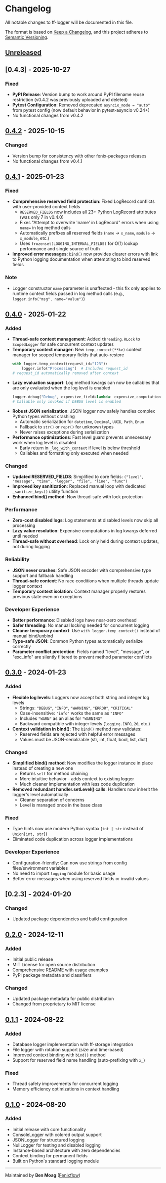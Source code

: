 # Changelog

All notable changes to ff-logger will be documented in this file.

The format is based on [Keep a Changelog](https://keepachangelog.com/en/1.1.0/),
and this project adheres to [Semantic Versioning](https://semver.org/spec/v2.0.0.html).

## [Unreleased]

## [0.4.3] - 2025-10-27

### Fixed
- **PyPI Release**: Version bump to work around PyPI filename reuse restriction (v0.4.2 was previously uploaded and deleted)
- **Pytest Configuration**: Removed deprecated `asyncio_mode = "auto"` from pytest config (now default behavior in pytest-asyncio v0.24+)
- No functional changes from v0.4.2

## [0.4.2] - 2025-10-15

### Changed
- Version bump for consistency with other fenix-packages releases
- No functional changes from v0.4.1

## [0.4.1] - 2025-01-23

### Fixed
- **Comprehensive reserved field protection**: Fixed LogRecord conflicts with user-provided context fields
  - `RESERVED_FIELDS` now includes all 23+ Python LogRecord attributes (was only 7 in v0.4.0)
  - Fixes "Attempt to overwrite 'name' in LogRecord" errors when using `name=` in log method calls
  - Automatically prefixes all reserved fields (`name` → `x_name`, `module` → `x_module`, etc.)
  - Uses `frozenset(LOGGING_INTERNAL_FIELDS)` for O(1) lookup performance and single source of truth
- **Improved error messages**: `bind()` now provides clearer errors with link to Python logging documentation when attempting to bind reserved fields

### Note
- Logger constructor `name` parameter is unaffected - this fix only applies to runtime context fields passed in log method calls (e.g., `logger.info("msg", name="value")`)

## [0.4.0] - 2025-01-22

### Added
- **Thread-safe context management**: Added `threading.RLock` to `ScopedLogger` for safe concurrent context updates
- **Temporary context manager**: New `temp_context(**kv)` context manager for scoped temporary fields that auto-restore
  ```python
  with logger.temp_context(request_id="123"):
      logger.info("Processing")  # Includes request_id
  # request_id automatically removed after context
  ```
- **Lazy evaluation support**: Log method kwargs can now be callables that are only evaluated when the log level is enabled
  ```python
  logger.debug("Debug", expensive_field=lambda: expensive_computation())
  # Callable only invoked if DEBUG level is enabled
  ```
- **Robust JSON serialization**: JSON logger now safely handles complex Python types without crashing
  - Automatic serialization for `datetime`, `Decimal`, `UUID`, `Path`, `Enum`
  - Fallback to `str()` or `repr()` for unknown types
  - Never raises exceptions during serialization
- **Performance optimizations**: Fast level guard prevents unnecessary work when log level is disabled
  - Early return in `_log_with_context` if level is below threshold
  - Callables and formatting only executed when needed

### Changed
- **Updated RESERVED_FIELDS**: Simplified to core fields: `("level", "message", "time", "logger", "file", "line", "func")`
- **Improved key sanitization**: Replaced manual loop with dedicated `_sanitize_keys()` utility function
- **Enhanced bind() method**: Now thread-safe with lock protection

### Performance
- **Zero-cost disabled logs**: Log statements at disabled levels now skip all processing
- **Lazy value resolution**: Expensive computations in log kwargs deferred until needed
- **Thread-safe without overhead**: Lock only held during context updates, not during logging

### Reliability
- **JSON never crashes**: Safe JSON encoder with comprehensive type support and fallback handling
- **Thread-safe context**: No race conditions when multiple threads update logger context
- **Temporary context isolation**: Context manager properly restores previous state even on exceptions

### Developer Experience
- **Better performance**: Disabled logs have near-zero overhead
- **Safer threading**: No manual locking needed for concurrent logging
- **Cleaner temporary context**: Use `with logger.temp_context()` instead of manual bind/unbind
- **Type-safe JSON**: Common Python types automatically serialize correctly
- **Parameter conflict protection**: Fields named "level", "message", or "exc_info" are silently filtered to prevent method parameter conflicts

## [0.3.0] - 2024-01-23

### Added
- **Flexible log levels**: Loggers now accept both string and integer log levels
  - Strings: `"DEBUG"`, `"INFO"`, `"WARNING"`, `"ERROR"`, `"CRITICAL"`
  - Case-insensitive: `"info"` works the same as `"INFO"`
  - Includes `"WARN"` as an alias for `"WARNING"`
  - Backward compatible with integer levels (`logging.INFO`, `20`, etc.)
- **Context validation in bind()**: The `bind()` method now validates:
  - Reserved fields are rejected with helpful error messages
  - Values must be JSON-serializable (str, int, float, bool, list, dict)

### Changed
- **Simplified bind() method**: Now modifies the logger instance in place instead of creating a new one
  - Returns `self` for method chaining
  - More intuitive behavior - adds context to existing logger
  - Much cleaner implementation with less code duplication
- **Removed redundant handler.setLevel() calls**: Handlers now inherit the logger's level automatically
  - Cleaner separation of concerns
  - Level is managed once in the base class

### Fixed
- Type hints now use modern Python syntax (`int | str` instead of `Union[int, str]`)
- Eliminated code duplication across logger implementations

### Developer Experience
- Configuration-friendly: Can now use strings from config files/environment variables
- No need to import `logging` module for basic usage
- Better error messages when using reserved fields or invalid values

## [0.2.3] - 2024-01-20

### Changed
- Updated package dependencies and build configuration

## [0.2.0] - 2024-12-11

### Added
- Initial public release
- MIT License for open source distribution
- Comprehensive README with usage examples
- PyPI package metadata and classifiers

### Changed
- Updated package metadata for public distribution
- Changed from proprietary to MIT license

## [0.1.1] - 2024-08-22

### Added
- Database logger implementation with ff-storage integration
- File logger with rotation support (size and time-based)
- Improved context binding with `bind()` method
- Support for reserved field name handling (auto-prefixing with `x_`)

### Fixed
- Thread safety improvements for concurrent logging
- Memory efficiency optimizations in context handling

## [0.1.0] - 2024-08-20

### Added
- Initial release with core functionality
- ConsoleLogger with colored output support
- JSONLogger for structured logging
- NullLogger for testing and disabled logging
- Instance-based architecture with zero dependencies
- Context binding for permanent fields
- Built on Python's standard logging module

---

Maintained by **Ben Moag** ([Fenixflow](https://fenixflow.com))

[Unreleased]: https://gitlab.com/fenixflow/fenix-packages/-/compare/ff-logger-v0.4.2...HEAD
[0.4.2]: https://gitlab.com/fenixflow/fenix-packages/-/compare/ff-logger-v0.4.1...ff-logger-v0.4.2
[0.4.1]: https://gitlab.com/fenixflow/fenix-packages/-/compare/ff-logger-v0.4.0...ff-logger-v0.4.1
[0.4.0]: https://gitlab.com/fenixflow/fenix-packages/-/compare/ff-logger-v0.3.0...ff-logger-v0.4.0
[0.3.0]: https://gitlab.com/fenixflow/fenix-packages/-/compare/ff-logger-v0.2.0...ff-logger-v0.3.0
[0.2.0]: https://gitlab.com/fenixflow/fenix-packages/-/compare/ff-logger-v0.1.2...ff-logger-v0.2.0
[0.1.2]: https://gitlab.com/fenixflow/fenix-packages/-/compare/ff-logger-v0.1.1...ff-logger-v0.1.2
[0.1.1]: https://gitlab.com/fenixflow/fenix-packages/-/compare/ff-logger-v0.1.0...ff-logger-v0.1.1
[0.1.0]: https://gitlab.com/fenixflow/fenix-packages/-/releases/ff-logger-v0.1.0